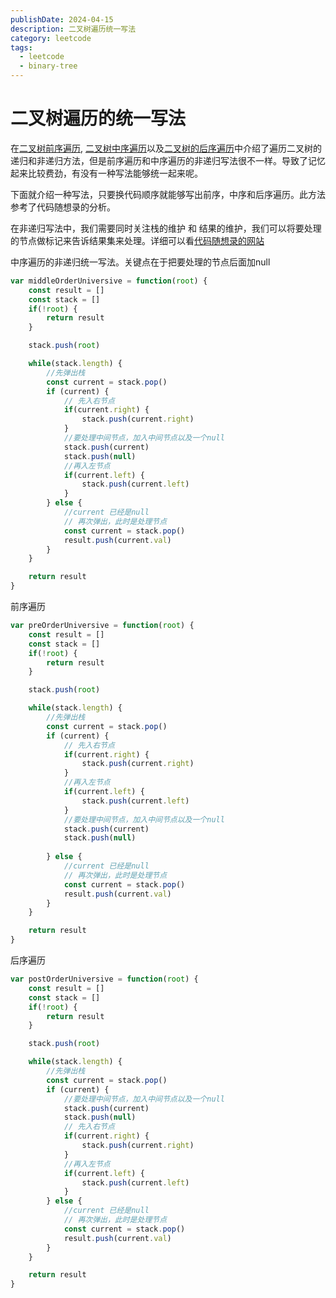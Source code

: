 ```yaml
---
publishDate: 2024-04-15
description: 二叉树遍历统一写法
category: leetcode
tags:
  - leetcode
  - binary-tree
---
```


# 二叉树遍历的统一写法

在[二叉树前序遍历](./144-二叉树前序遍历.md), [二叉树中序遍历](./94-二叉树中序遍历.md)以及[二叉树的后序遍历](./145-二叉树后序遍历.md)中介绍了遍历二叉树的递归和非递归方法，但是前序遍历和中序遍历的非递归写法很不一样。导致了记忆起来比较费劲，有没有一种写法能够统一起来呢。

下面就介绍一种写法，只要换代码顺序就能够写出前序，中序和后序遍历。此方法参考了代码随想录的分析。

在非递归写法中，我们需要同时关注栈的维护 和 结果的维护，我们可以将要处理的节点做标记来告诉结果集来处理。详细可以看[代码随想录的网站](https://programmercarl.com/%E4%BA%8C%E5%8F%89%E6%A0%91%E7%9A%84%E7%BB%9F%E4%B8%80%E8%BF%AD%E4%BB%A3%E6%B3%95.html#%E6%80%9D%E8%B7%AF)

中序遍历的非递归统一写法。关键点在于把要处理的节点后面加null

```javascript
var middleOrderUniversive = function(root) {
    const result = []
    const stack = []
    if(!root) {
        return result
    }

    stack.push(root)

    while(stack.length) {
        //先弹出栈
        const current = stack.pop()
        if (current) {
            // 先入右节点
            if(current.right) {
                stack.push(current.right)
            }
            //要处理中间节点，加入中间节点以及一个null
            stack.push(current)
            stack.push(null)
            //再入左节点
            if(current.left) {
                stack.push(current.left)
            }
        } else {
            //current 已经是null
            // 再次弹出，此时是处理节点
            const current = stack.pop()
            result.push(current.val)
        }
    }

    return result
}
```

前序遍历

```javascript
var preOrderUniversive = function(root) {
    const result = []
    const stack = []
    if(!root) {
        return result
    }

    stack.push(root)

    while(stack.length) {
        //先弹出栈
        const current = stack.pop()
        if (current) {
            // 先入右节点
            if(current.right) {
                stack.push(current.right)
            }
            //再入左节点
            if(current.left) {
                stack.push(current.left)
            }
            //要处理中间节点，加入中间节点以及一个null
            stack.push(current)
            stack.push(null)
            
        } else {
            //current 已经是null
            // 再次弹出，此时是处理节点
            const current = stack.pop()
            result.push(current.val)
        }
    }

    return result
}
```

后序遍历

```javascript
var postOrderUniversive = function(root) {
    const result = []
    const stack = []
    if(!root) {
        return result
    }

    stack.push(root)

    while(stack.length) {
        //先弹出栈
        const current = stack.pop()
        if (current) {
            //要处理中间节点，加入中间节点以及一个null
            stack.push(current)
            stack.push(null)
            // 先入右节点
            if(current.right) {
                stack.push(current.right)
            }
            //再入左节点
            if(current.left) {
                stack.push(current.left)
            }
        } else {
            //current 已经是null
            // 再次弹出，此时是处理节点
            const current = stack.pop()
            result.push(current.val)
        }
    }

    return result
}
```